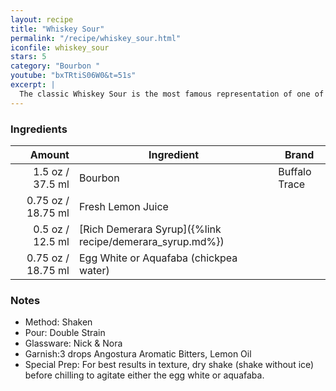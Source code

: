 ```yaml
---
layout: recipe
title: "Whiskey Sour"
permalink: "/recipe/whiskey_sour.html"
iconfile: whiskey_sour
stars: 5
category: "Bourbon "
youtube: "bxTRtiS06W0&t=51s"
excerpt: |
  The classic Whiskey Sour is the most famous representation of one of the worlds most popular types of cocktail. Easy to commit to memory, its simple go-to sour to add to your arsenal, and a cornerstone of drink-making that everyone should know.
---
```


### Ingredients

|  Amount | Ingredient                                               | Brand         |
| ------: | -------------------------------------------------------- | ------------- |
|  1.5 oz / 37.5 ml | Bourbon                                                  | Buffalo Trace |
| 0.75 oz / 18.75 ml | Fresh Lemon Juice                                        |
|  0.5 oz / 12.5 ml | [Rich Demerara Syrup]({%link recipe/demerara_syrup.md%}) |
| 0.75 oz / 18.75 ml | Egg White or Aquafaba (chickpea water)                   |

### Notes

- Method: Shaken
- Pour: Double Strain
- Glassware: Nick & Nora
- Garnish:3 drops Angostura Aromatic Bitters, Lemon Oil
- Special Prep: For best results in texture, dry shake (shake without ice) before chilling to agitate either the egg white or aquafaba.
